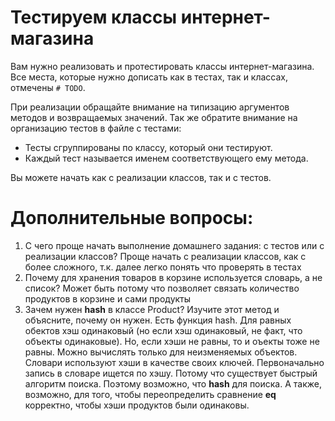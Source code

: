 
# Тестируем классы интернет-магазина
Вам нужно реализовать и протестировать классы интернет-магазина.
Все места, которые нужно дописать как в тестах, так и классах, отмечены `# TODO`.

При реализации обращайте внимание на типизацию аргументов методов и возвращаемых значений.
Так же обратите внимание на организацию тестов в файле с тестами:
- Тесты сгруппированы по классу, который они тестируют.
- Каждый тест называется именем соответствующего ему метода.

Вы можете начать как с реализации классов, так и с тестов.


# Дополнительные вопросы:
1. С чего проще начать выполнение домашнего задания: с тестов или с реализации классов?
   Проще начать с реализации классов, как с более сложного, т.к. далее легко понять что проверять в тестах
2. Почему для хранения товаров в корзине используется словарь, а не список?
   Может быть потому что позволяет связать количество продуктов в корзине и сами продукты 
3. Зачем нужен __hash__ в классе Product? Изучите этот метод и объясните, почему он нужен.
    Есть функция hash. Для равных обектов хэш одинаковый (но если хэш одинаковый, не факт, что объекты одинаковые).
    Но, если хэши не равны, то и оъекты тоже не равны. Можно вычислять только для неизменяемых объектов.
    Словари используют хэши в качестве своих ключей. Первоначально запись в словаре ищется по хэшу.
    Потому что существует быстрый алгоритм поиска. Поэтому возможно, что __hash__ для поиска.
    А также, возможно, для того, чтобы переопределить сравнение __eq__ корректно, чтобы хэши продуктов были одинаковы.
   
